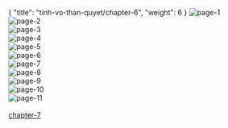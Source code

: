 { "title": "tinh-vo-than-quyet/chapter-6", "weight": 6 }
<img src="tinh-vo-than-quyet_0006_01-c3a1043ea131017746921afd2fc4ce75.webp" alt="page-1" origin="https://3.bp.blogspot.com/-1Cuxn4x9ij0/V4Y0GxmqT9I/AAAAAAAIsr4/zZJ0fwdUP20/s0/Tinh-Vo-Than-Quyet-Chapter-6-P-0-1.jpg"><br/>
<img src="tinh-vo-than-quyet_0006_02-8932d874ad11c795188f854a4570054d.webp" alt="page-2" origin="https://3.bp.blogspot.com/-k6yPacs8OC4/V4Y0HxpC7lI/AAAAAAAIsr8/SMwlt4wliN0/s0/Tinh-Vo-Than-Quyet-Chapter-6-P-1.jpg"><br/>
<img src="tinh-vo-than-quyet_0006_03-957bc4bd6728fdf4f1e3e6997e05b4f5.webp" alt="page-3" origin="https://3.bp.blogspot.com/-H3Cu4SaJHEI/V4Y0Ir3LYTI/AAAAAAAIssA/84d0g15mI_c/s0/Tinh-Vo-Than-Quyet-Chapter-6-P-2.jpg"><br/>
<img src="tinh-vo-than-quyet_0006_04-3b7706edf663c9f54835b151e869dd26.webp" alt="page-4" origin="https://3.bp.blogspot.com/-58WNPEF5mcU/V4Y0JStMpJI/AAAAAAAIssE/O4ZvwJDC4KA/s0/Tinh-Vo-Than-Quyet-Chapter-6-P-3.jpg"><br/>
<img src="tinh-vo-than-quyet_0006_05-757c87ba9cc2a066ee6549b1135b5e97.webp" alt="page-5" origin="https://3.bp.blogspot.com/-FYBAmEDtUJY/V4Y0KS1W_lI/AAAAAAAIssI/pQfHzRa7pJo/s0/Tinh-Vo-Than-Quyet-Chapter-6-P-4.jpg"><br/>
<img src="tinh-vo-than-quyet_0006_06-cb720f882dc9940bd13a6aa5a77ca21d.webp" alt="page-6" origin="https://3.bp.blogspot.com/-L0QxCcaqG8M/V4Y0LWED0TI/AAAAAAAIssM/JGZpiOn6evI/s0/Tinh-Vo-Than-Quyet-Chapter-6-P-5.jpg"><br/>
<img src="tinh-vo-than-quyet_0006_07-491b1d8da4a1be7cb1f57fb0c58bee92.webp" alt="page-7" origin="https://3.bp.blogspot.com/-Btj_pYQK6P8/V4Y0MIB9D8I/AAAAAAAIssQ/c8xZX5320cE/s0/Tinh-Vo-Than-Quyet-Chapter-6-P-6.jpg"><br/>
<img src="tinh-vo-than-quyet_0006_08-49742f144ff9b730fa9f57c308956662.webp" alt="page-8" origin="https://3.bp.blogspot.com/-M6N8zjPO2rA/V4Y0NJxK_1I/AAAAAAAIssU/rhgf1mW3nz0/s0/Tinh-Vo-Than-Quyet-Chapter-6-P-7.jpg"><br/>
<img src="tinh-vo-than-quyet_0006_09-0d18a14b525f7cc0340600fb389bbdc0.webp" alt="page-9" origin="https://3.bp.blogspot.com/-qW-FsU1bTo8/V4Y0NwyW-yI/AAAAAAAIssY/1T_sFuFeSyM/s0/Tinh-Vo-Than-Quyet-Chapter-6-P-8.jpg"><br/>
<img src="tinh-vo-than-quyet_0006_10-1316b193a27d7f00657ae417bfb46830.webp" alt="page-10" origin="https://3.bp.blogspot.com/-SHACNVTt0NU/V4Y0OrLkBYI/AAAAAAAIssc/TVcSquX1yqQ/s0/Tinh-Vo-Than-Quyet-Chapter-6-P-9.jpg"><br/>
<img src="tinh-vo-than-quyet_0006_11-54a3ed2a62fb4a66151314dfab58ad73.webp" alt="page-11" origin="https://3.bp.blogspot.com/-RCighdKp9ew/V4Y0PXDwF6I/AAAAAAAIssg/9hSKJ2QnKhU/s0/Tinh-Vo-Than-Quyet-Chapter-6-P-10.jpg"><br/>
<br/><a class="nextchap" href="/tinh-vo-than-quyet/chapter-7">chapter-7</a>

